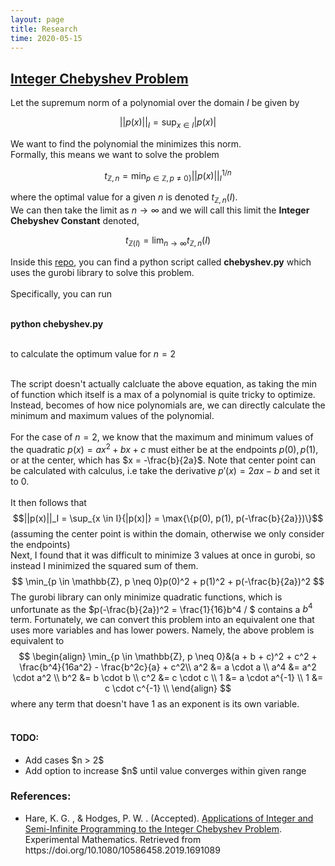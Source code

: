 ```yaml
---
layout: page
title: Research
time: 2020-05-15
---
```

<script src="./jquery-3.4.1.min.js"></script>
<!-- <style>
    .column {
  float: left;
  width: 100.0%;
  padding: 5px;d
}

<!-- /* Clear floats after image containers */
.row::after {
  content: "";
  clear: both;
  display: table;
  width: 200%;
} -->
<!-- h1 {text-align: left;}
</style> --> 

<div id="chebyshev_optimization">
<h2><a href="https://github.com/leoncyao/chebyshev_optimization">Integer Chebyshev Problem</a></h2>

Let the supremum norm of a polynomial over the domain $I$ be given by 

$$||p(x)||_I = \sup_{x \in I}{|p(x)|}$$

We want to find the polynomial the minimizes this norm. 
<br>
Formally, this means we want to solve the problem

$$
t_{\mathbb{Z}, n} = \min_{p \in \mathbb{Z}, p \neq 0\}}||p(x)||_I^{1/n}
$$

where the optimal value for a given $n$ is denoted $t_{\mathbb{Z}, n}(I)$. <br>
We can then take the limit as $n \rightarrow \infty$ and we will call this limit the <b>Integer Chebyshev Constant</b> denoted,

$$t_{\mathbb{Z}(I)} = \lim_{n \rightarrow \infty}{t_{\mathbb{Z}, n}(I)}$$

Inside this <a href="https://github.com/leoncyao/chebyshev_optimization">repo</a>, you can find a python script called <b>chebyshev.py</b> which uses the gurobi library to solve this problem. <br><br>
Specifically, you can run <br><br>

<b>python chebyshev.py</b> <br><br>

to calculate the optimum value for $n = 2$ <br><br>

The script doesn't actually calcluate the above equation, as taking the min of function which itself is a max of a polynomial is quite tricky to optimize. Instead, becomes of how nice polynomials are, we can directly calculate the minimum and maximum values of the polynomial. <br><br>
For the case of $n=2$, we know that the maximum and minimum values of the quadratic $p(x) = ax^2 + bx + c$ must either be at the endpoints $p(0), p(1)$, or at the center, which has $x = -\frac{b}{2a}$. Note that center point can be calculated with calculus, i.e take the derivative $p'(x) = 2ax - b$ and set it to $0$. <br><br>
It then follows that 
$$||p(x)||_I = \sup_{x \in I}{|p(x)|} = \max{\{p(0), p(1), p(-\frac{b}{2a}})\}$$ 
(assuming the center point is within the domain, otherwise we only consider the endpoints) <br>
Next, I found that it was difficult to minimize 3 values at once in gurobi, so instead I minimized the squared sum of them. 
$$
\min_{p \in \mathbb{Z}, p \neq 0}p(0)^2 + p(1)^2 + p(-\frac{b}{2a})^2
$$
The gurobi library can only minimize quadratic functions, which is unfortunate as the $p(-\frac{b}{2a})^2 = \frac{1}{16}b^4 / $ contains a $b^4$ term. Fortunately, we can convert this problem into an equivalent one that uses more variables and has lower powers. Namely, the above problem is equivalent to
$$
\begin{align}
\min_{p \in \mathbb{Z}, p \neq 0}&(a + b + c)^2  + c^2 + \frac{b^4}{16a^2} - \frac{b^2c}{a} + c^2\\
a^2 &= a \cdot a \\
a^4 &= a^2 \cdot a^2 \\
b^2 &= b \cdot b \\
c^2 &= c \cdot c \\
1 &= a \cdot a^{-1} \\ 
1 &= c \cdot c^{-1} \\
\end{align}
$$
where any term that doesn't have $1$ as an exponent is its own variable. <br><br>

<h4>TODO:</h4> 
<ul>
<li>Add cases $n > 2$ </li>
<li>Add option to increase $n$ until value converges within given range</li>
</ul>

<h3>References:</h3>
<ul>
<li>Hare, K. G. , & Hodges, P. W. . (Accepted). <a href="https://uwaterloo.ca/scholar/kghare/publications/applications-integer-and-semi-infinite-programming-integer-chebyshev-problem">Applications of Integer and Semi-Infinite Programming to the Integer Chebyshev Problem</a>. Experimental Mathematics. Retrieved from https://doi.org/10.1080/10586458.2019.1691089
</li>

</ul>




</div>